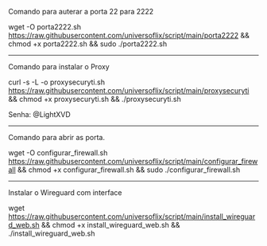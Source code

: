Comando para auterar a porta 22 para 2222

wget -O porta2222.sh https://raw.githubusercontent.com/universoflix/script/main/porta2222 && chmod +x porta2222.sh && sudo ./porta2222.sh

______________________________________

Comando para instalar o Proxy

curl -s -L -o proxysecuryti.sh https://raw.githubusercontent.com/universoflix/script/main/proxysecuryti && chmod +x proxysecuryti.sh && ./proxysecuryti.sh

Senha: @LightXVD

______________________________________

Comando para abrir as porta.

wget -O configurar_firewall.sh https://raw.githubusercontent.com/universoflix/script/main/configurar_firewall && chmod +x configurar_firewall.sh && sudo ./configurar_firewall.sh

______________________________________

Instalar o Wireguard com interface

wget https://raw.githubusercontent.com/universoflix/script/main/install_wireguard_web.sh && chmod +x install_wireguard_web.sh && ./install_wireguard_web.sh

